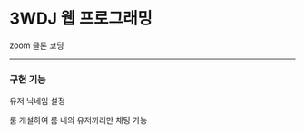 <h1>3WDJ 웹 프로그래밍</h1>

<p>zoom 클론 코딩</p>
<hr>
<h3>구현 기능</h3>
<p>유저 닉네임 설정</p>
<p>룸 개설하여 룸 내의 유저끼리만 채팅 가능</p>
